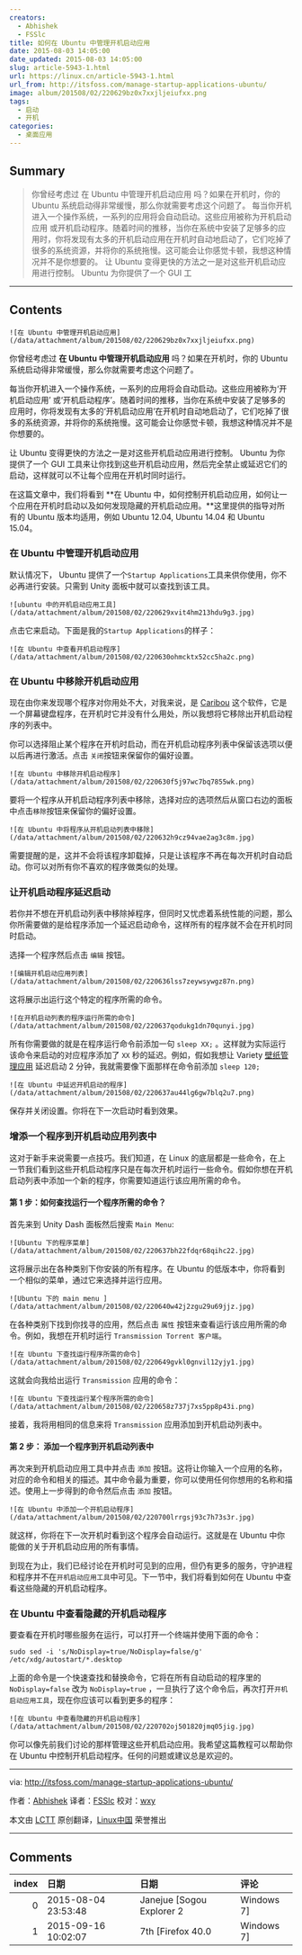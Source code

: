 ```yaml
---
creators:
  - Abhishek
  - FSSlc
title: 如何在 Ubuntu 中管理开机启动应用
date: 2015-08-03 14:05:00
date_updated: 2015-08-03 14:05:00
slug: article-5943-1.html
url: https://linux.cn/article-5943-1.html
url_from: http://itsfoss.com/manage-startup-applications-ubuntu/
image: album/201508/02/220629bz0x7xxjljeiufxx.png
tags:
  - 启动
  - 开机
categories:
  - 桌面应用
---
```


## Summary

> 你曾经考虑过 在 Ubuntu 中管理开机启动应用 吗？如果在开机时，你的 Ubuntu 系统启动得非常缓慢，那么你就需要考虑这个问题了。 每当你开机进入一个操作系统，一系列的应用将会自动启动。这些应用被称为开机启动应用 或开机启动程序。随着时间的推移，当你在系统中安装了足够多的应用时，你将发现有太多的开机启动应用在开机时自动地启动了，它们吃掉了很多的系统资源，并将你的系统拖慢。这可能会让你感觉卡顿，我想这种情况并不是你想要的。 让 Ubuntu 变得更快的方法之一是对这些开机启动应用进行控制。 Ubuntu 为你提供了一个 GUI 工

***

<!-- more -->

## Contents

`![在 Ubuntu 中管理开机启动应用](/data/attachment/album/201508/02/220629bz0x7xxjljeiufxx.png)`

你曾经考虑过 **在 Ubuntu 中管理开机启动应用** 吗？如果在开机时，你的 Ubuntu 系统启动得非常缓慢，那么你就需要考虑这个问题了。

每当你开机进入一个操作系统，一系列的应用将会自动启动。这些应用被称为‘开机启动应用’ 或‘开机启动程序’。随着时间的推移，当你在系统中安装了足够多的应用时，你将发现有太多的‘开机启动应用’在开机时自动地启动了，它们吃掉了很多的系统资源，并将你的系统拖慢。这可能会让你感觉卡顿，我想这种情况并不是你想要的。

让 Ubuntu 变得更快的方法之一是对这些开机启动应用进行控制。 Ubuntu 为你提供了一个 GUI 工具来让你找到这些开机启动应用，然后完全禁止或延迟它们的启动，这样就可以不让每个应用在开机时同时运行。

在这篇文章中，我们将看到 **在 Ubuntu 中，如何控制开机启动应用，如何让一个应用在开机时启动以及如何发现隐藏的开机启动应用。**这里提供的指导对所有的 Ubuntu 版本均适用，例如 Ubuntu 12.04, Ubuntu 14.04 和 Ubuntu 15.04。

### 在 Ubuntu 中管理开机启动应用

默认情况下， Ubuntu 提供了一个`Startup Applications`工具来供你使用，你不必再进行安装。只需到 Unity 面板中就可以查找到该工具。

`![ubuntu 中的开机启动应用工具](/data/attachment/album/201508/02/220629xvit4hm213hdu9g3.jpg)`

点击它来启动。下面是我的`Startup Applications`的样子：

`![在 Ubuntu 中查看开机启动程序](/data/attachment/album/201508/02/220630ohmcktx52cc5ha2c.png)`

### 在 Ubuntu 中移除开机启动应用

现在由你来发现哪个程序对你用处不大，对我来说，是 [Caribou](https://wiki.gnome.org/action/show/Projects/Caribou?action=show&redirect=Caribou) 这个软件，它是一个屏幕键盘程序，在开机时它并没有什么用处，所以我想将它移除出开机启动程序的列表中。

你可以选择阻止某个程序在开机时启动，而在开机启动程序列表中保留该选项以便以后再进行激活。点击 `关闭`按钮来保留你的偏好设置。

`![在 Ubuntu 中移除开机启动程序](/data/attachment/album/201508/02/220630f5j97wc7bq7855wk.png)`

要将一个程序从开机启动程序列表中移除，选择对应的选项然后从窗口右边的面板中点击`移除`按钮来保留你的偏好设置。

`![在 Ubuntu 中将程序从开机启动列表中移除](/data/attachment/album/201508/02/220632h9cz94vae2ag3c8m.jpg)`

需要提醒的是，这并不会将该程序卸载掉，只是让该程序不再在每次开机时自动启动。你可以对所有你不喜欢的程序做类似的处理。

### 让开机启动程序延迟启动

若你并不想在开机启动列表中移除掉程序，但同时又忧虑着系统性能的问题，那么你所需要做的是给程序添加一个延迟启动命令，这样所有的程序就不会在开机时同时启动。

选择一个程序然后点击 `编辑` 按钮。

`![编辑开机启动应用列表](/data/attachment/album/201508/02/220636lss7zeywsywgz87n.png)`

这将展示出运行这个特定的程序所需的命令。

`![在开机启动列表的程序运行所需的命令](/data/attachment/album/201508/02/220637qodukg1dn70qunyi.jpg)`

所有你需要做的就是在程序运行命令前添加一句 `sleep XX;` 。这样就为实际运行该命令来启动的对应程序添加了 `XX` 秒的延迟。例如，假如我想让 Variety [壁纸管理应用](http://itsfoss.com/applications-manage-wallpapers-ubuntu/) 延迟启动 2 分钟，我就需要像下面那样在命令前添加 `sleep 120;`

`![在 Ubuntu 中延迟开机启动的程序](/data/attachment/album/201508/02/220637au44lg6gw7blq2u7.png)`

保存并关闭设置。你将在下一次启动时看到效果。

### 增添一个程序到开机启动应用列表中

这对于新手来说需要一点技巧。我们知道，在 Linux 的底层都是一些命令，在上一节我们看到这些开机启动程序只是在每次开机时运行一些命令。假如你想在开机启动列表中添加一个新的程序，你需要知道运行该应用所需的命令。

#### 第 1 步：如何查找运行一个程序所需的命令？

首先来到 Unity Dash 面板然后搜索 `Main Menu`:

`![Ubuntu 下的程序菜单](/data/attachment/album/201508/02/220637bh22fdqr68qihc22.jpg)`

这将展示出在各种类别下你安装的所有程序。在 Ubuntu 的低版本中，你将看到一个相似的菜单，通过它来选择并运行应用。

`![Ubuntu 下的 main menu ](/data/attachment/album/201508/02/220640w42j2zgu29u69jjz.jpg)`

在各种类别下找到你找寻的应用，然后点击 `属性` 按钮来查看运行该应用所需的命令。例如，我想在开机时运行 `Transmission Torrent 客户端`。

`![在 Ubuntu 下查找运行程序所需的命令](/data/attachment/album/201508/02/220649gvkl0gnvil12yjy1.jpg)`

这就会向我给出运行 `Transmission` 应用的命令：

`![在 Ubuntu 下查找运行某个程序所需的命令](/data/attachment/album/201508/02/220658z737j7xs5pp8p43i.png)`

接着，我将用相同的信息来将 `Transmission` 应用添加到开机启动列表中。

#### 第 2 步： 添加一个程序到开机启动列表中

再次来到开机启动应用工具中并点击 `添加` 按钮。这将让你输入一个应用的名称，对应的命令和相关的描述。其中命令最为重要，你可以使用任何你想用的名称和描述。使用上一步得到的命令然后点击 `添加` 按钮。

`![在 Ubuntu 中添加一个开机启动程序](/data/attachment/album/201508/02/220700lrrgsj93c7h73s3r.jpg)`

就这样，你将在下一次开机时看到这个程序会自动运行。这就是在 Ubuntu 中你能做的关于开机启动应用的所有事情。

到现在为止，我们已经讨论在开机时可见到的应用，但仍有更多的服务，守护进程和程序并不在`开机启动应用工具`中可见。下一节中，我们将看到如何在 Ubuntu 中查看这些隐藏的开机启动程序。

### 在 Ubuntu 中查看隐藏的开机启动程序

要查看在开机时哪些服务在运行，可以打开一个终端并使用下面的命令：

```shell
sudo sed -i 's/NoDisplay=true/NoDisplay=false/g' /etc/xdg/autostart/*.desktop
```

上面的命令是一个快速查找和替换命令，它将在所有自动启动的程序里的 `NoDisplay=false` 改为 `NoDisplay=true` ，一旦执行了这个命令后，再次打开`开机启动应用工具`，现在你应该可以看到更多的程序：

`![在 Ubuntu 中查看隐藏的开机启动程序](/data/attachment/album/201508/02/220702oj501820jmq05jig.jpg)`

你可以像先前我们讨论的那样管理这些开机启动应用。我希望这篇教程可以帮助你在 Ubuntu 中控制开机启动程序。任何的问题或建议总是欢迎的。

---

via: <http://itsfoss.com/manage-startup-applications-ubuntu/>

作者：[Abhishek](http://itsfoss.com/author/abhishek/) 译者：[FSSlc](https://github.com/FSSlc) 校对：[wxy](https://github.com/wxy)

本文由 [LCTT](https://github.com/LCTT/TranslateProject) 原创翻译，[Linux中国](https://linux.cn/) 荣誉推出

***

## Comments

|   index | 日期                | 日期                                 | 评论                       |
|--------:|:--------------------|:-------------------------------------|:---------------------------|
|       0 | 2015-08-04 23:53:48 | Janejue [Sogou Explorer 2|Windows 7] | 然而并不好用               |
|       1 | 2015-09-16 10:02:07 | 7th [Firefox 40.0|Windows 7]         | 最受不鸟的是服务管理，唉～ |
